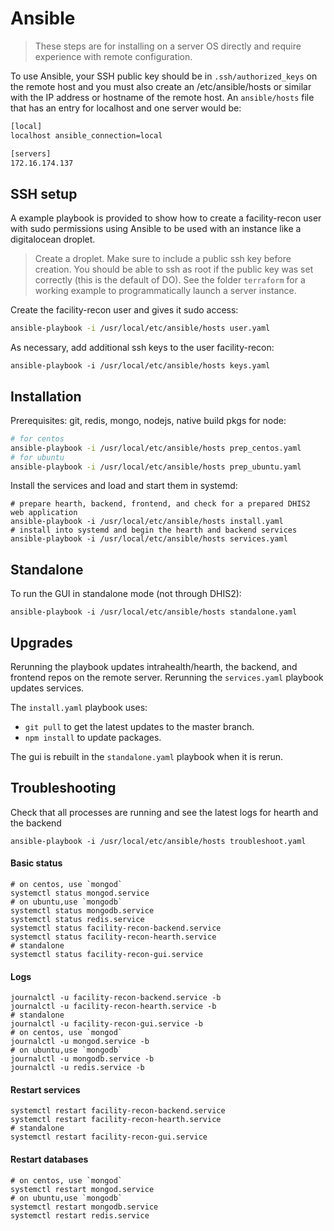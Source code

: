 # Ansible

> These steps are for installing on a server OS directly and require experience with remote configuration.

To use Ansible, your SSH public key should be in `.ssh/authorized_keys` on the remote host and you must also create an /etc/ansible/hosts or similar with the IP address or hostname of the remote host. An `ansible/hosts` file that has an entry for localhost and one server would be:

```sh
[local]
localhost ansible_connection=local

[servers]
172.16.174.137
```

## SSH setup

A example playbook is provided to show how to create a facility-recon user with sudo permissions using Ansible to be used with an instance like a digitalocean droplet. 

> Create a droplet. Make sure to include a public ssh key before creation. You should be able to ssh as root if the public key was set correctly (this is the default of DO). See the folder `terraform` for a working example to programmatically launch a server instance.

Create the facility-recon user and gives it sudo access:
```sh
ansible-playbook -i /usr/local/etc/ansible/hosts user.yaml
```

As necessary, add additional ssh keys to the user facility-recon:
```
ansible-playbook -i /usr/local/etc/ansible/hosts keys.yaml
```

## Installation

Prerequisites: git, redis, mongo, nodejs, native build pkgs for node:
```sh 
# for centos
ansible-playbook -i /usr/local/etc/ansible/hosts prep_centos.yaml
# for ubuntu
ansible-playbook -i /usr/local/etc/ansible/hosts prep_ubuntu.yaml
```

Install the services and load and start them in systemd:
```
# prepare hearth, backend, frontend, and check for a prepared DHIS2 web application
ansible-playbook -i /usr/local/etc/ansible/hosts install.yaml
# install into systemd and begin the hearth and backend services
ansible-playbook -i /usr/local/etc/ansible/hosts services.yaml
```

## Standalone

To run the GUI in standalone mode (not through DHIS2):
```
ansible-playbook -i /usr/local/etc/ansible/hosts standalone.yaml
```

## Upgrades

Rerunning the playbook updates intrahealth/hearth, the backend, and frontend repos on the remote server. Rerunning the `services.yaml` playbook updates services.

The `install.yaml` playbook uses:
* `git pull` to get the latest updates to the master branch.
* `npm install` to update packages.

The gui is rebuilt in the `standalone.yaml` playbook when it is rerun.

## Troubleshooting

Check that all processes are running and see the latest logs for hearth and the backend
```
ansible-playbook -i /usr/local/etc/ansible/hosts troubleshoot.yaml
```

#### Basic status
```
# on centos, use `mongod`
systemctl status mongod.service
# on ubuntu,use `mongodb`
systemctl status mongodb.service
systemctl status redis.service
systemctl status facility-recon-backend.service
systemctl status facility-recon-hearth.service
# standalone
systemctl status facility-recon-gui.service
```

#### Logs
```
journalctl -u facility-recon-backend.service -b
journalctl -u facility-recon-hearth.service -b
# standalone
journalctl -u facility-recon-gui.service -b
# on centos, use `mongod`
journalctl -u mongod.service -b
# on ubuntu,use `mongodb`
journalctl -u mongodb.service -b
journalctl -u redis.service -b
```

#### Restart services
```
systemctl restart facility-recon-backend.service
systemctl restart facility-recon-hearth.service
# standalone
systemctl restart facility-recon-gui.service
```

#### Restart databases
```
# on centos, use `mongod`
systemctl restart mongod.service
# on ubuntu,use `mongodb`
systemctl restart mongodb.service
systemctl restart redis.service
```

